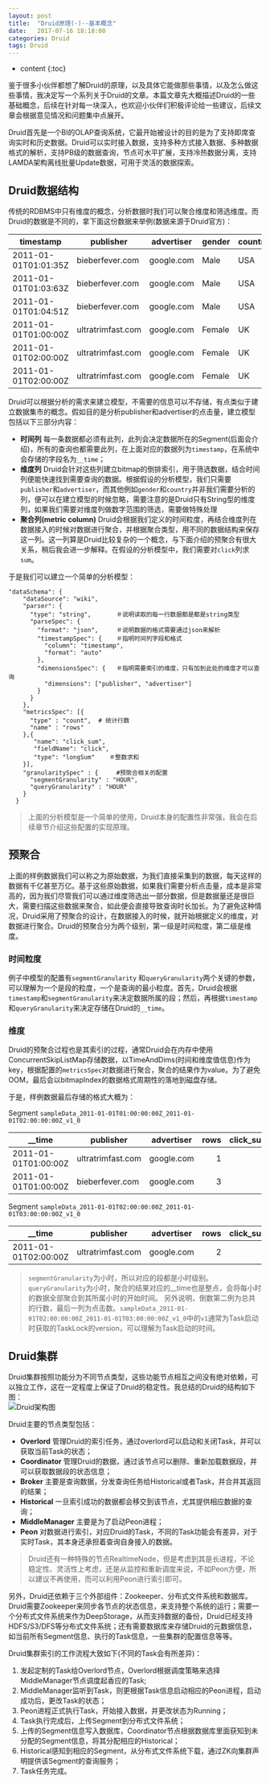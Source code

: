 ```yaml
---
layout: post
title:  "Druid原理(-)--基本概念"
date:   2017-07-16 18:18:00
categories: Druid
tags: Druid
---
```


* content
{:toc}

鉴于很多小伙伴都想了解Druid的原理，以及具体它能做那些事情，以及怎么做这些事情，我决定写一个系列关于Druid的文章。本篇文章先大概描述Druid的一些基础概念，后续在针对每一块深入，也欢迎小伙伴们积极评论给一些建议，后续文章会根据意见情况和问题集中点展开。  

Druid首先是一个BI的OLAP查询系统，它最开始被设计的目的是为了支持即席查询实时和历史数据。Druid可以实时接入数据，支持多种方式接入数据、多种数据格式的解析，支持PB级的数据查询，节点可水平扩展，支持冷热数据分离，支持LAMDA架构离线批量Update数据，可用于灵活的数据探索。  







## Druid数据结构  

传统的RDBMS中只有维度的概念，分析数据时我们可以聚合维度和筛选维度。而Druid的数据是不同的，拿下面这份数据来举例(数据来源于Druid官方)：  

| timestamp | publisher | advertiser | gender | country | click | price |
|-----------|-----------|------------|--------|---------|------:|------:|
| 2011-01-01T01:01:35Z | bieberfever.com | google.com | Male | USA | 0 | 0.65 |
| 2011-01-01T01:03:63Z | bieberfever.com | google.com | Male | USA | 0 | 0.62 |
| 2011-01-01T01:04:51Z | bieberfever.com | google.com | Male | USA | 1 | 0.45 |
| 2011-01-01T01:00:00Z | ultratrimfast.com | google.com | Female | UK | 0 | 0.87 |
| 2011-01-01T02:00:00Z | ultratrimfast.com | google.com | Female | UK | 0 | 0.99 |
| 2011-01-01T02:00:00Z | ultratrimfast.com | google.com | Female | UK | 1 | 1.53 | 

Druid可以根据分析的需求来建立模型，不需要的信息可以不存储，有点类似于建立数据集市的概念。假如目的是分析publisher和advertiser的点击量，建立模型包括以下三部分内容：  
* **时间列** 每一条数据都必须有此列，此列会决定数据所在的Segment(后面会介绍)，所有的查询也都需要此列，在上面对应的数据列为`timestamp`，在系统中会存储的字段名为`__time`；  
* **维度列** Druid会针对这些列建立bitmap的倒排索引，用于筛选数据，结合时间列便能快速找到需要查询的数据。根据假设的分析模型，我们只需要`publisher`和`advertiser`，而其他例如`gender`和`country`并非我们需要分析的列，便可以在建立模型的时候忽略，需要注意的是Druid只有String型的维度列，如果我们需要对维度列做数字范围的筛选，需要做特殊处理  
* **聚合列(metric column)** Druid会根据我们定义的时间粒度，再结合维度列在数据接入的时候对数据进行聚合，并根据聚合类型，用不同的数据结构来保存这一列。这一列算是Druid比较复杂的一个概念，与下面介绍的预聚合有很大关系，稍后我会进一步解释。在假设的分析模型中，我们需要对`click`列求`sum`。  

于是我们可以建立一个简单的分析模型：  

```
"dataSchema": {
    "dataSource": "wiki",
    "parser": {
      "type": "string",       ＃说明读取的每一行数据都是都是string类型
      "parseSpec": {
        "format": "json",     ＃说明数据的格式需要通过json来解析
        "timestampSpec": {    ＃指明时间列字段和格式
          "column": "timestamp",
          "format": "auto"
        },
        "dimensionsSpec": {   ＃指明需要索引的维度，只有加到此处的维度才可以查询
          "dimensions": ["publisher", "advertiser"]
        }
      }
    },
    "metricsSpec": [{
      "type" : "count",  # 统计行数
      "name" : "rows"
    },{
       "name": "click_sum",
       "fieldName": "click",
       "type": "longSum"    ＃整数求和
    }],
    "granularitySpec" : {     #预聚合相关的配置
      "segmentGranularity" : "HOUR",
      "queryGranularity" : "HOUR"
    }
  }
```

>上面的分析模型是一个简单的使用，Druid本身的配置性非常强，我会在后续章节介绍这些配置的实现原理。

## 预聚合  

上面的样例数据我们可以称之为原始数据，为我们直接采集到的数据，每天这样的数据有千亿甚至万亿。基于这些原始数据，如果我们需要分析点击量，成本是非常高的，因为我们尽管我们可以通过维度筛选出一部分数据，但是数据量还是很巨大，需要扫描这些数据来聚合，如此便会直接导致查询时长加长。为了避免这种情况，Druid采用了预聚合的设计，在数据接入的时候，就开始根据定义的维度，对数据进行聚合。Druid的预聚合分为两个级别，第一级是时间粒度，第二级是维度。  

### 时间粒度  

例子中模型的配置有`segmentGranularity` 和`queryGranularity`两个关键的参数，可以理解为一个是段的粒度，一个是查询的最小粒度。首先，Druid会根据`timestamp`和`segmentGranularity`来决定数据所属的段；然后，再根据`timestamp`和`queryGranularity`来决定存储在Druid的`__time`。  

### 维度  

Druid的预聚合过程也是其索引的过程，通常Druid会在内存中使用ConcurrentSkipListMap存储数据，以TimeAndDims(时间和维度值信息)作为key，根据配置的`metricsSpec`对数据进行聚合，聚合的结果作为value。为了避免OOM，最后会以bitmapIndex的数据格式周期性的落地到磁盘存储。  

于是，样例数据最后存储的格式大概为：  

 Segment `sampleData_2011-01-01T01:00:00:00Z_2011-01-01T02:00:00:00Z_v1_0`  

| __time | publisher | advertiser | rows | click_sum |
|--------|-----------|------------|-----:|----------:|
| 2011-01-01T01:00:00Z | ultratrimfast.com | google.com | 1 | 0 |
| 2011-01-01T01:00:00Z | bieberfever.com | google.com | 3 | 1 |


Segment `sampleData_2011-01-01T02:00:00:00Z_2011-01-01T03:00:00:00Z_v1_0`   

| __time | publisher | advertiser | rows | click_sum |
|--------|-----------|------------|-----:|----------:|
| 2011-01-01T02:00:00Z | ultratrimfast.com | google.com | 2 | 1 |

>`segmentGranularity`为小时，所以对应的段都是小时级别。`queryGranularity`为小时，聚合的结果对应的__time也是整点，会将每小时的数据全部聚合到其所属小时的开始时间。
>另外说明，倒数第二例为总共的行数，最后一列为点击数。`sampleData_2011-01-01T02:00:00:00Z_2011-01-01T03:00:00:00Z_v1_0`中的`v1`通常为Task启动时获取的TaskLock的version，可以理解为Task启动的时间。  

## Druid集群  

Druid集群按照功能分为不同节点类型，这些功能节点相互之间没有绝对依赖，可以独立工作，这在一定程度上保证了Druid的稳定性。我总结的Druid的结构如下图：  
![Druid架构图](http://wx2.sinaimg.cn/mw690/9298b424gy1fhmpkpzsvdj20kp0gkjs3.jpg)   

Druid主要的节点类型包括：  

* **Overlord** 管理Druid的索引任务，通过overlord可以启动和关闭Task，并可以获取当前Task的状态；  
* **Coordinator** 管理Druid的数据，通过该节点可以删除、重新加载数据段，并可以获取数据段的状态信息；  
* **Broker**  主要是查询数据，分发查询任务给Historical或者Task，并合并其返回的结果；    
* **Historical** 一旦索引成功的数据都会移交到该节点，尤其提供相应数据的查询；   
* **MiddleManager** 主要是为了启动Peon进程；  
* **Peon** 对数据进行索引，对应Druid的Task，不同的Task功能会有差异，对于实时Task，其本身还承担着查询自身接入的数据。  

>Druid还有一种特殊的节点RealtimeNode，但是考虑到其是长进程，不论稳定性、灵活性上考虑，还是从监控和重新调度来说，不如Peon方便，所以建议不再使用，而可以利用Peon进行索引即可。  

另外，Druid还依赖于三个外部组件：Zookeeper、分布式文件系统和数据库。Druid需要Zookeeper来同步各节点的状态信息，来支持整个系统的运行；需要一个分布式文件系统来作为DeepStorage，从而支持数据的备份，Druid已经支持HDFS/S3/DFS等分布式文件系统；还有需要数据库来存储Druid的元数据信息，如当前所有Segment信息、执行的Task信息，一些集群的配置信息等等。  

Druid集群索引的工作流程大致如下(不同的Task会有所差异)：  

1. 发起定制的Task给Overlord节点，Overlord根据调度策略来选择MiddleManager节点调度起香应的Task;  
2. MiddleManager监听到Task，则更根据Task信息启动相应的Peon进程，启动成功后，更改Task的状态；  
3. Peon进程正式执行Task，开始接入数据，并更改状态为Running；  
4. Task执行完成后，上传Segment到分布式文件系统；  
5. 上传的Segment信息写入数据库，Coordinator节点根据数据库里面获知到未分配的Segment信息，将其分配相应的Historical；  
6. Historical感知到相应的Segment，从分布式文件系统下载，通过ZK向集群声明提供该Segment的查询服务；  
7. Task任务完成。  






